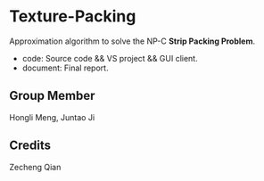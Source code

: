 # Texture-Packing

Approximation algorithm to solve the NP-C **Strip Packing Problem**.

+   code: Source code && VS project && GUI client.
+   document: Final report.



## Group Member

Hongli Meng, Juntao Ji



## Credits

Zecheng Qian